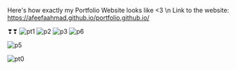 Here's how exactly my Portfolio Website looks like <3 \n
Link to the website: https://afeefaahmad.github.io/portfolio.github.io/

❣❣
![pt1](https://github.com/afeefaahmad/portfolio.github.io/assets/75202156/cda3dd17-ef06-40d8-b448-d14d2f2962f6)
![p2](https://github.com/afeefaahmad/portfolio.github.io/assets/75202156/65a2cbb3-78ce-460c-b97d-f0b242462420)
![p3](https://github.com/afeefaahmad/portfolio.github.io/assets/75202156/d7eba66b-b5ca-4ce0-9055-c24d284cbd1a)
![p6](https://github.com/afeefaahmad/portfolio.github.io/assets/75202156/1e7d02ab-6441-41a3-a38c-6d231023e617)

![p5](https://github.com/afeefaahmad/portfolio.github.io/assets/75202156/663d9f42-1aa3-495c-afee-667ff1cc9162)


![pt0](https://github.com/afeefaahmad/portfolio.github.io/assets/75202156/45221a9b-7a05-43e1-b8ca-29a149a56800)
